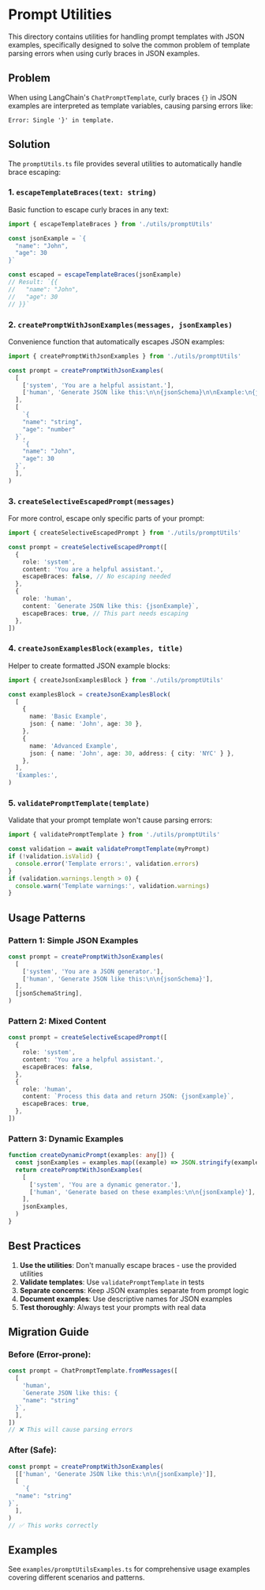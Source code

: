 # Prompt Utilities

This directory contains utilities for handling prompt templates with JSON examples, specifically designed to solve the common problem of template parsing errors when using curly braces in JSON examples.

## Problem

When using LangChain's `ChatPromptTemplate`, curly braces `{}` in JSON examples are interpreted as template variables, causing parsing errors like:

```
Error: Single '}' in template.
```

## Solution

The `promptUtils.ts` file provides several utilities to automatically handle brace escaping:

### 1. `escapeTemplateBraces(text: string)`

Basic function to escape curly braces in any text:

```typescript
import { escapeTemplateBraces } from './utils/promptUtils'

const jsonExample = `{
  "name": "John",
  "age": 30
}`

const escaped = escapeTemplateBraces(jsonExample)
// Result: `{{
//   "name": "John",
//   "age": 30
// }}`
```

### 2. `createPromptWithJsonExamples(messages, jsonExamples)`

Convenience function that automatically escapes JSON examples:

```typescript
import { createPromptWithJsonExamples } from './utils/promptUtils'

const prompt = createPromptWithJsonExamples(
  [
    ['system', 'You are a helpful assistant.'],
    ['human', 'Generate JSON like this:\n\n{jsonSchema}\n\nExample:\n{jsonExample}'],
  ],
  [
    `{
    "name": "string",
    "age": "number"
  }`,
    `{
    "name": "John",
    "age": 30
  }`,
  ],
)
```

### 3. `createSelectiveEscapedPrompt(messages)`

For more control, escape only specific parts of your prompt:

```typescript
import { createSelectiveEscapedPrompt } from './utils/promptUtils'

const prompt = createSelectiveEscapedPrompt([
  {
    role: 'system',
    content: 'You are a helpful assistant.',
    escapeBraces: false, // No escaping needed
  },
  {
    role: 'human',
    content: `Generate JSON like this: {jsonExample}`,
    escapeBraces: true, // This part needs escaping
  },
])
```

### 4. `createJsonExamplesBlock(examples, title)`

Helper to create formatted JSON example blocks:

```typescript
import { createJsonExamplesBlock } from './utils/promptUtils'

const examplesBlock = createJsonExamplesBlock(
  [
    {
      name: 'Basic Example',
      json: { name: 'John', age: 30 },
    },
    {
      name: 'Advanced Example',
      json: { name: 'John', age: 30, address: { city: 'NYC' } },
    },
  ],
  'Examples:',
)
```

### 5. `validatePromptTemplate(template)`

Validate that your prompt template won't cause parsing errors:

```typescript
import { validatePromptTemplate } from './utils/promptUtils'

const validation = await validatePromptTemplate(myPrompt)
if (!validation.isValid) {
  console.error('Template errors:', validation.errors)
}
if (validation.warnings.length > 0) {
  console.warn('Template warnings:', validation.warnings)
}
```

## Usage Patterns

### Pattern 1: Simple JSON Examples

```typescript
const prompt = createPromptWithJsonExamples(
  [
    ['system', 'You are a JSON generator.'],
    ['human', 'Generate JSON like this:\n\n{jsonSchema}'],
  ],
  [jsonSchemaString],
)
```

### Pattern 2: Mixed Content

```typescript
const prompt = createSelectiveEscapedPrompt([
  {
    role: 'system',
    content: 'You are a helpful assistant.',
    escapeBraces: false,
  },
  {
    role: 'human',
    content: `Process this data and return JSON: {jsonExample}`,
    escapeBraces: true,
  },
])
```

### Pattern 3: Dynamic Examples

```typescript
function createDynamicPrompt(examples: any[]) {
  const jsonExamples = examples.map((example) => JSON.stringify(example, null, 2))
  return createPromptWithJsonExamples(
    [
      ['system', 'You are a dynamic generator.'],
      ['human', 'Generate based on these examples:\n\n{jsonExample}'],
    ],
    jsonExamples,
  )
}
```

## Best Practices

1. **Use the utilities**: Don't manually escape braces - use the provided utilities
2. **Validate templates**: Use `validatePromptTemplate` in tests
3. **Separate concerns**: Keep JSON examples separate from prompt logic
4. **Document examples**: Use descriptive names for JSON examples
5. **Test thoroughly**: Always test your prompts with real data

## Migration Guide

### Before (Error-prone):

```typescript
const prompt = ChatPromptTemplate.fromMessages([
  [
    'human',
    `Generate JSON like this: {
    "name": "string"
  }`,
  ],
])
// ❌ This will cause parsing errors
```

### After (Safe):

```typescript
const prompt = createPromptWithJsonExamples(
  [['human', 'Generate JSON like this:\n\n{jsonExample}']],
  [
    `{
  "name": "string"
}`,
  ],
)
// ✅ This works correctly
```

## Examples

See `examples/promptUtilsExamples.ts` for comprehensive usage examples covering different scenarios and patterns.
